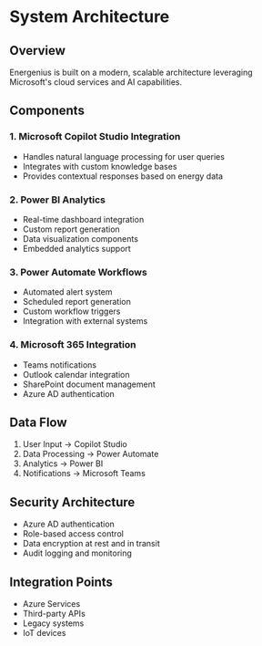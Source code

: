 # System Architecture

## Overview
Energenius is built on a modern, scalable architecture leveraging Microsoft's cloud services and AI capabilities.

## Components

### 1. Microsoft Copilot Studio Integration
- Handles natural language processing for user queries
- Integrates with custom knowledge bases
- Provides contextual responses based on energy data

### 2. Power BI Analytics
- Real-time dashboard integration
- Custom report generation
- Data visualization components
- Embedded analytics support

### 3. Power Automate Workflows
- Automated alert system
- Scheduled report generation
- Custom workflow triggers
- Integration with external systems

### 4. Microsoft 365 Integration
- Teams notifications
- Outlook calendar integration
- SharePoint document management
- Azure AD authentication

## Data Flow
1. User Input → Copilot Studio
2. Data Processing → Power Automate
3. Analytics → Power BI
4. Notifications → Microsoft Teams

## Security Architecture
- Azure AD authentication
- Role-based access control
- Data encryption at rest and in transit
- Audit logging and monitoring

## Integration Points
- Azure Services
- Third-party APIs
- Legacy systems
- IoT devices 